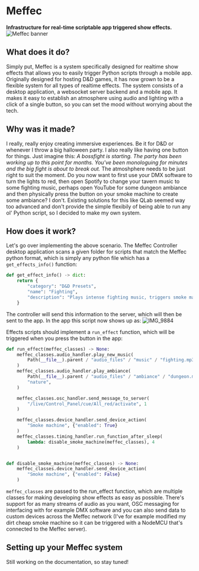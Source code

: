 # Meffec

**Infrastructure for real-time scriptable app triggered show effects.**
![Meffec banner](https://github.com/user-attachments/assets/5a5bd1db-a20f-49eb-ab6d-3649a0162a0a)

## What does it do?

Simply put, Meffec is a system specifically designed for realtime show effects that allows you to easily trigger Python scripts through a mobile app. Originally designed for hosting D&D games, it has now grown to be a flexible system for all types of realtime effects. The system consists of a desktop application, a websocket server backend and a mobile app. It makes it easy to establish an atmosphere using audio and lighting with a click of a single button, so you can set the mood without worrying about the tech.

## Why was it made?

I really, really enjoy creating immersive experiences. Be it for D&D or whenever I throw a big halloween party. I also really like having one button for things.
Just imagine this: _A bossfight is starting. The party has been working up to this point for months. You've been monologuing for minutes and the big fight is about to break out._ The atmoshphere needs to be just right to suit the moment. Do you now want to first use your DMX software to turn the lights to red, then open Spotify to change your tavern music to some fighting music, perhaps open YouTube for some dungeon ambiance and then physically press the button on your smoke machine to create some ambiance? I don't. Existing solutions for this like QLab seemed way too advanced and don't provide the simple flexibily of being able to run any ol' Python script, so I decided to make my own system.

## How does it work?

Let's go over implementing the above scenario. The Meffec Controller desktop application scans a given folder for scripts that match the Meffec python format, which is simply any python file which has a `get_effects_info()` function:

```python
def get_effect_info() -> dict:
    return {
        "category": "D&D Presets",
        "name": "Fighting",
        "description": "Plays intense fighting music, triggers smoke machine and turns lights red.",
    }
```

The controller will send this information to the server, which will then be sent to the app. In the app this script now shows up as:
![IMG_9884](https://github.com/user-attachments/assets/0b66ea12-48ce-4288-ad12-511b8b257e44)


Effects scripts should implement a `run_effect` function, which will be triggered when you press the button in the app:

```python
def run_effect(meffec_classes) -> None:
    meffec_classes.audio_handler.play_new_music(
        Path(__file__).parent / "audio_files" / "music" / "fighting.mp3"
    )
    meffec_classes.audio_handler.play_ambiance(
        Path(__file__).parent / "audio_files" / "ambiance" / "dungeon.mp3",
        "nature",
    )

    meffec_classes.osc_handler.send_message_to_server(
        "/live/Control_Panel/cue/All_red/activate", 1
    )

    meffec_classes.device_handler.send_device_action(
        "Smoke machine", {"enabled": True}
    )
    meffec_classes.timing_handler.run_function_after_sleep(
        lambda: disable_smoke_machine(meffec_classes), 4
    )


def disable_smoke_machine(meffec_classes) -> None:
    meffec_classes.device_handler.send_device_action(
        "Smoke machine", {"enabled": False}
    )
```

`meffec_classes` are passed to the run_effect function, which are multiple classes for making developing show effects as easy as possible. There's support for as many streams of audio as you want, OSC messaging for interfacing with for example DMX software and you can also send data to custom devices across the Meffec network (I've for example modified my dirt cheap smoke machine so it can be triggered with a NodeMCU that's connected to the Meffec server).

## Setting up your Meffec system

Still working on the documentation, so stay tuned!
